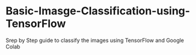 # Basic-Imasge-Classification-using-TensorFlow
Srep by Step guide to classify the images using TensorFlow and Google Colab
